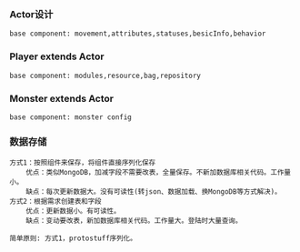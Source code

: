 ### Actor设计
    base component: movement,attributes,statuses,besicInfo,behavior

### Player extends Actor
    base component: modules,resource,bag,repository

### Monster extends Actor
    base component: monster config


### 数据存储
    方式1：按照组件来保存，将组件直接序列化保存
        优点：类似MongoDB，加减字段不需要改表，全量保存。不新加数据库相关代码。工作量小。
        缺点：每次更新数据大。没有可读性(转json、数据加载、换MongoDB等方式解决)。
    方式2：根据需求创建表和字段
        优点：更新数据小。有可读性。
        缺点：变动要改表，新加数据库相关代码。工作量大。登陆时大量查询。

    简单原则: 方式1，protostuff序列化。